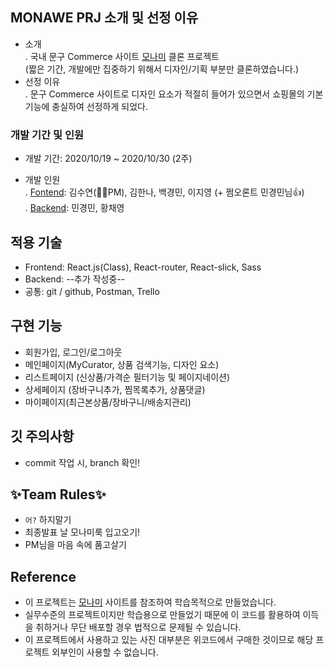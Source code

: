 ## MONAWE PRJ 소개 및 선정 이유
 - 소개 <br>
  . 국내 문구 Commerce 사이트 [모나미](https://www.monamimall.com/w/main.do) 클론 프로젝트<br>(짧은 기간, 개발에만 집중하기 위해서 디자인/기획 부분만 클론하였습니다.)
 - 선정 이유 <br>
  . 문구 Commerce 사이트로 디자인 요소가 적절히 들어가 있으면서 쇼핑몰의 기본기능에 충실하여 선정하게 되었다.

### 개발 기간 및 인원
 - 개발 기간: 2020/10/19 ~ 2020/10/30 (2주)
 
 - 개발 인원<br>
  . [Fontend](https://github.com/wecode-bootcamp-korea/13-monawe-frontend): 김수연(🦸‍♀️PM), 김한나, 백경민, 이지영 (+ 쩜오론트 민경민님👍) <br>
  . [Backend](https://github.com/wecode-bootcamp-korea/13-monawe-backend):  민경민, 황채영

## 적용 기술
 - Frontend: React.js(Class), React-router, React-slick, Sass
 - Backend: --추가 작성중--
 - 공통: git / github, Postman, Trello
 
## 구현 기능
 - 회원가입, 로그인/로그아웃
 - 메인페이지(MyCurator, 상품 검색기능, 디자인 요소)
 - 리스트페이지 (신상품/가격순 필터기능 및 페이지네이션)
 - 상세페이지 (장바구니추가, 찜목록추가, 상품댓글)
 - 마이페이지(최근본상품/장바구니/배송지관리)

## 깃 주의사항
 - commit 작업 시, branch 확인!

## ✨Team Rules✨
 - `어?` 하지말기
 - 최종발표 날 모나미룩 입고오기!
 - PM님을 마음 속에 품고살기


## Reference
 - 이 프로젝트는 [모나미](https://www.monamimall.com/w/main.do) 사이트를 참조하여 학습목적으로 만들었습니다.
 - 실무수준의 프로젝트이지만 학습용으로 만들었기 때문에 이 코드를 활용하여 이득을 취하거나 무단 배포할 경우 법적으로 문제될 수 있습니다.
 - 이 프로젝트에서 사용하고 있는 사진 대부분은 위코드에서 구매한 것이므로 해당 프로젝트 외부인이 사용할 수 없습니다.
